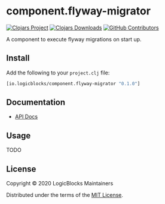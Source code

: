# component.flyway-migrator

[![Clojars Project](https://img.shields.io/clojars/v/io.logicblocks/component.flyway-migrator.svg)](https://clojars.org/io.logicblocks/component.flyway-migrator)
[![Clojars Downloads](https://img.shields.io/clojars/dt/io.logicblocks/component.flyway-migrator.svg)](https://clojars.org/io.logicblocks/component.flyway-migrator)
[![GitHub Contributors](https://img.shields.io/github/contributors-anon/logicblocks/component.flyway-migrator.svg)](https://github.com/logicblocks/component.flyway-migrator/graphs/contributors)

A component to execute flyway migrations on start up.

## Install

Add the following to your `project.clj` file:

```clj
[io.logicblocks/component.flyway-migrator "0.1.0"]
```

## Documentation

* [API Docs](https://logicblocks.github.io/component.flyway-migrator/index.html)

## Usage

TODO

## License

Copyright &copy; 2020 LogicBlocks Maintainers

Distributed under the terms of the 
[MIT License](http://opensource.org/licenses/MIT).
